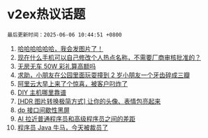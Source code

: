 # v2ex热议话题

`最后更新时间：2025-06-06 10:44:51 +0800`

1. [哈哈哈哈哈哈，我会发图片了！](https://www.v2ex.com/t/1136498)
1. [现在什么手机可以自己修改个人热点名称，不需要厂商审核批准的？](https://www.v2ex.com/t/1136532)
1. [无房无车 50W 彩礼算高额吗](https://www.v2ex.com/t/1136691)
1. [求助，小朋友在公园里面玩耍撞到 2 岁小朋友一个牙齿碎成三瓣](https://www.v2ex.com/t/1136566)
1. [阿里云大早上来了个惊喜，被客户叼炸了](https://www.v2ex.com/t/1136705)
1. [DIY 主机哪里靠谱](https://www.v2ex.com/t/1136514)
1. [[HDR 图片转换极简方式] 让你的头像、表情包亮起来](https://www.v2ex.com/t/1136577)
1. [dp 接口间歇性黑屏](https://www.v2ex.com/t/1136515)
1. [AI 拉近普通程序员和高级程序员之间的差距](https://www.v2ex.com/t/1136729)
1. [程序员 Java 牛马，今天被裁员了](https://www.v2ex.com/t/1136574)

